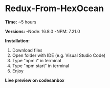 # Redux-From-HexOcean

**Time:**
~5 hours

**Versions:**
-Node: 16.8.0
-NPM: 7.21.0

**Installation:**

1. Download files
2. Open folder with IDE (e.g. Visual Studio Code)
3. Type "npm i" in terminal
4. Type "npm start" in terminal
5. Enjoy

**Live preview on codesanbox**
